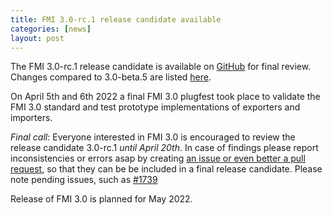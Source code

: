 ```yaml
---
title: FMI 3.0-rc.1 release candidate available
categories: [news]
layout: post
---
```


The FMI 3.0-rc.1 release candidate is available on [GitHub](https://github.com/modelica/fmi-standard/releases) for final review. 
Changes compared to 3.0-beta.5 are listed [here](https://github.com/modelica/fmi-standard/releases/tag/v3.0-rc.1).

On April 5th and 6th 2022 a final FMI 3.0 plugfest took place to validate the FMI 3.0 standard and test prototype implementations of exporters and importers. 

*Final call*: Everyone interested in FMI 3.0 is encouraged to review the release candidate 3.0-rc.1 *until April 20th*. In case of findings please report inconsistencies or errors asap by creating [an issue or even better a pull request](https://github.com/modelica/fmi-standard/issues), so that they can be be included in a final release candidate. Please note pending issues, such as [#1739](https://github.com/modelica/fmi-standard/issues/1739)

Release of FMI 3.0 is planned for May 2022.
